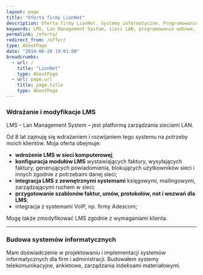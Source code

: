 ```yaml
---
layout: page
title: "Oferta firmy LionNet"
description: Oferta firmy LionNet. Systemy informatyczne. Programowanie w PHP. Administracja serwerami. Rozwój i wdrożenia Lan Management System
keywords: LMS, Lan Management System, sieci LAN, programowanie webowe, programista PHP, platformy VoIP, LMS GIT, LMS INET
permalink: /oferta/
redirect_from: /offer/
type: AboutPage
date: "2014-06-28 19:01:00"
breadcrumbs:
  - url: /
    title: "LionNet"
    type: AboutPage
  - url: page.url
    title: page.title
    type: AboutPage
---
```


### Wdrażanie i modyfikacje LMS

LMS &ndash; Lan Management System &ndash; jest platformą zarządzania sieciami LAN.

Od 8 lat zajmuję się wdrażaniem i rozwijaniem tego systemu na potrzeby moich
klientów. Moja oferta obejmuje:

 * **wdrożenie LMS w sieci komputerowej**;
 * **konfiguracja modułów LMS** wystawiających faktury, wysyłających faktury, generujących powiadomienia, blokujących użytkowników sieci i innych zgodnie z potrzebami danej sieci;
 * **integracja LMS z zewnętrznymi systemami** księgowymi, mailingowymi, zarządzającymi ruchem w sieci;
 * **przygotowanie szablonów faktur, umów, protokołów, not i wezwań dla LMS**;
 * integracja z systemami VoIP, np. firmy Adescom;

Mogę także zmodyfikować LMS zgodnie z wymaganiami klienta.

* * *

### Budowa systemów informatycznych

Mam doświadczenie w projektowaniu i implementacji systemów informatycznych dla 
firm i administracji. Budowałem systemy telekomunikacyjne, ankietowe, zarządzania 
indeksami materiałowymi.



